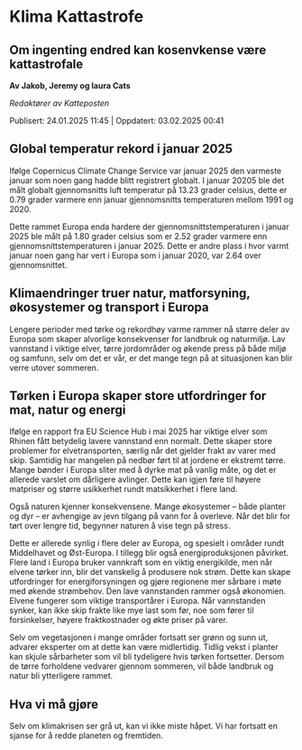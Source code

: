 # Klima Kattastrofe

## Om ingenting endred kan kosenvkense være kattastrofale

**Av Jakob, Jeremy og laura Cats**

_Redaktører av Katteposten_

Publisert: 24.01.2025 11:45 | Oppdatert: 03.02.2025 00:41

## Global temperatur rekord i januar 2025
Ifølge Copernicus Climate Change Service var januar 2025 den varmeste januar som noen gang hadde blitt registrert globalt. I januar 20205 ble det målt globalt gjennomsnitts luft temperatur på 13.23 grader celsius, dette er 0.79 grader varmere enn januar gjennomsnitts temperaturen mellom 1991 og 2020. 

Dette rammet Europa enda hardere der gjennomsnittstemperaturen i januar 2025 ble målt på 1.80 grader celsius som er 2.52 grader varmere enn gjennomsnittstemperaturen i januar 2025. Dette er andre plass i hvor varmt januar noen gang har vert i Europa som i januar 2020, var 2.64 over gjennomsnittet.

## Klimaendringer truer natur, matforsyning, økosystemer og transport i Europa

Lengere perioder med tørke og rekordhøy varme rammer nå større deler av Europa som skaper alvorlige konsekvenser for landbruk og naturmiljø. Lav vannstand i viktige elver, tørre jordområder og økende press på både miljø og samfunn, selv om det er vår, er det mange tegn på at situasjonen kan blir verre utover sommeren. 

## Tørken i Europa skaper store utfordringer for mat, natur og energi
Ifølge en rapport fra EU Science Hub i mai 2025 har viktige elver som Rhinen fått betydelig lavere vannstand enn normalt. Dette skaper store problemer for elvetransporten, særlig når det gjelder frakt av varer med skip.
Samtidig har mangelen på nedbør ført til at jordene er ekstremt tørre. Mange bønder i Europa sliter med å dyrke mat på vanlig måte, og det er allerede varslet om dårligere avlinger. Dette kan igjen føre til høyere matpriser og større usikkerhet rundt matsikkerhet i flere land.

Også naturen kjenner konsekvensene. Mange økosystemer – både planter og dyr – er avhengige av jevn tilgang på vann for å overleve. Når det blir for tørt over lengre tid, begynner naturen å vise tegn på stress. 

Dette er allerede synlig i flere deler av Europa, og spesielt i områder rundt Middelhavet og Øst-Europa.
I tillegg blir også energiproduksjonen påvirket. Flere land i Europa bruker vannkraft som en viktig energikilde, men når elvene tørker inn, blir det vanskelig å produsere nok strøm. Dette kan skape utfordringer for energiforsyningen og gjøre regionene mer sårbare i møte med økende strømbehov.
Den lave vannstanden rammer også økonomien. Elvene fungerer som viktige transportårer i Europa. Når vannstanden synker, kan ikke skip frakte like mye last som før, noe som fører til forsinkelser, høyere fraktkostnader og økte priser på varer.

Selv om vegetasjonen i mange områder fortsatt ser grønn og sunn ut, advarer eksperter om at dette kan være midlertidig. Tidlig vekst i planter kan skjule sårbarheter som vil bli tydeligere hvis tørken fortsetter. Dersom de tørre forholdene vedvarer gjennom sommeren, vil både landbruk og natur bli ytterligere rammet.

## Hva vi må gjøre
Selv om klimakrisen ser grå ut, kan vi ikke miste håpet. Vi har fortsatt en sjanse for å redde planeten og fremtiden.


